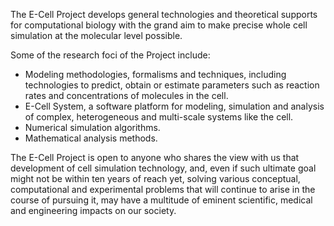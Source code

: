 The E-Cell Project develops general technologies and theoretical supports for computational biology with the grand aim to make precise whole cell simulation at the molecular level possible.

Some of the research foci of the Project include:

- Modeling methodologies, formalisms and techniques, including technologies to predict, obtain or estimate parameters such as reaction rates and concentrations of molecules in the cell.
- E-Cell System, a software platform for modeling, simulation and analysis of complex, heterogeneous and multi-scale systems like the cell.
- Numerical simulation algorithms.
- Mathematical analysis methods.

The E-Cell Project is open to anyone who shares the view with us that development of cell simulation technology, and, even if such ultimate goal might not be within ten years of reach yet, solving various conceptual, computational and experimental problems that will continue to arise in the course of pursuing it, may have a multitude of eminent scientific, medical and engineering impacts on our society.